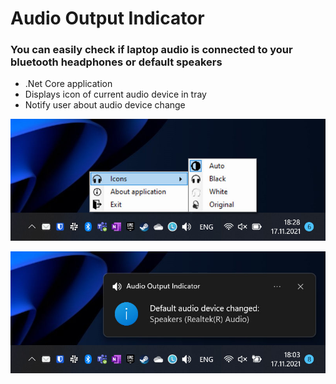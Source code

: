 ﻿# Audio Output Indicator #
### You can easily check if laptop audio is connected to your bluetooth headphones or default speakers ###

- .Net Core application
- Displays icon of current audio device in tray
- Notify user about audio device change

![Screenshot 1](img/aoi_screen1.jpg)

![Screenshot 2](img/aoi_screen2.jpg)
